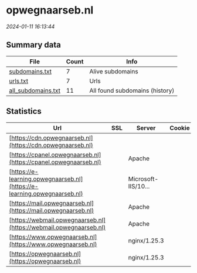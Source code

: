 # opwegnaarseb.nl
*2024-01-11 16:13:44*
## Summary data
| File       | Count | Info |
|------------|-------|------|
|[subdomains.txt](/data/opwegnaarseb.nl/subdomains.txt)|7|Alive subdomains|
|[urls.txt](/data/opwegnaarseb.nl/urls.txt)|7|Urls|
|[all_subdomains.txt](/data/opwegnaarseb.nl/all_subdomains.txt)|11|All found subdomains (history)|
## Statistics
| Url | SSL | Server | Cookie | HSTS | CSP | XFO | XXP | RP | Tech |Title |
|------------|-------|------|------|------|------|------|------|------|------|------|
|[https://cdn.opwegnaarseb.nl](https://cdn.opwegnaarseb.nl)| || | | | | |:white_check_mark: |Azure Azure Fron...||
|[https://cpanel.opwegnaarseb.nl](https://cpanel.opwegnaarseb.nl)| |Apache| | | | | |:white_check_mark: |Apache HTTP Serv...|cPanel Login|
|[https://e-learning.opwegnaarseb.nl](https://e-learning.opwegnaarseb.nl)| |Microsoft-IIS/10...| | | | | |:white_check_mark: |IIS:10.0 Windows...|403 - Forbidden:...|
|[https://mail.opwegnaarseb.nl](https://mail.opwegnaarseb.nl)| |Apache| | | | | |:white_check_mark: |Apache HTTP Serv...|Index of /|
|[https://webmail.opwegnaarseb.nl](https://webmail.opwegnaarseb.nl)| |Apache| | | | | |:white_check_mark: |Apache HTTP Serv...|Webmail Login|
|[https://www.opwegnaarseb.nl](https://www.opwegnaarseb.nl)| |nginx/1.25.3| |:white_check_mark: | | | |:white_check_mark: |HSTS Nginx:1.25....|SEB|
|[https://opwegnaarseb.nl](https://opwegnaarseb.nl)| |nginx/1.25.3| |:white_check_mark: | | | |:white_check_mark: |HSTS Nginx:1.25....|SEB|